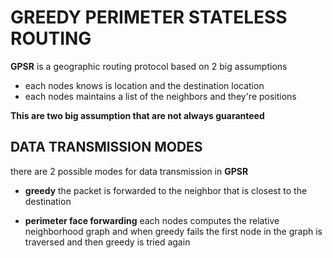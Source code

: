 # GREEDY PERIMETER STATELESS ROUTING

**GPSR** is a geographic routing protocol based on 2 big assumptions

- each nodes knows is location and the destination location
- each nodes maintains a list of the neighbors and they're positions

**This are two big assumption that are not always guaranteed**

## DATA TRANSMISSION MODES

there are 2 possible modes for data transmission in **GPSR** 

- **greedy** the packet is forwarded to the neighbor that is closest to the destination
 
 - **perimeter face forwarding** each nodes computes the relative neighborhood graph and when greedy fails the first node in the graph is traversed and then greedy is tried again